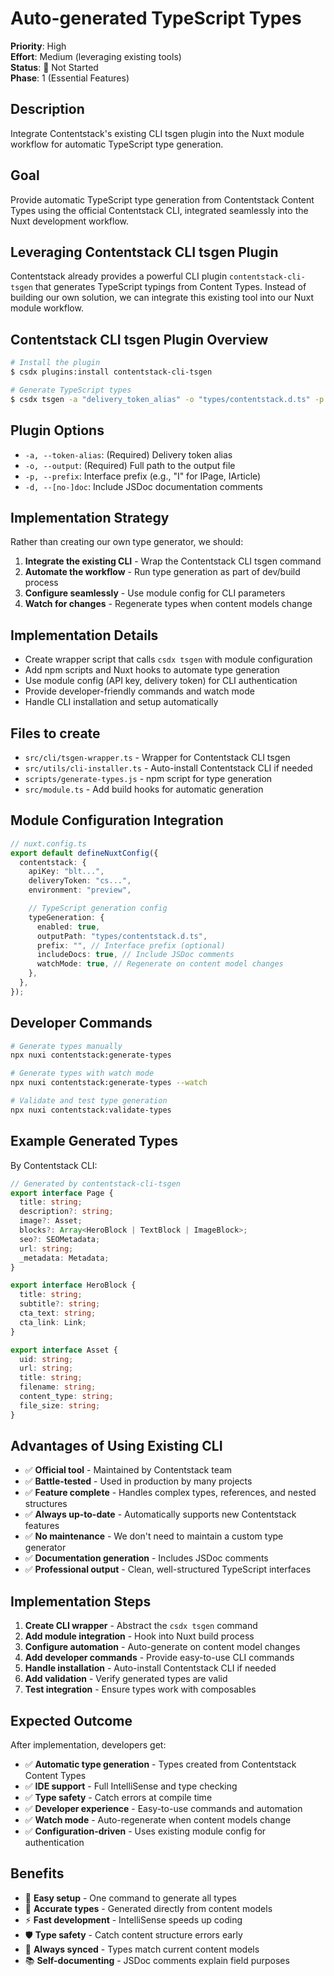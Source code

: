 # Auto-generated TypeScript Types

**Priority**: High  
**Effort**: Medium (leveraging existing tools)  
**Status**: 🔴 Not Started  
**Phase**: 1 (Essential Features)

## Description

Integrate Contentstack's existing CLI tsgen plugin into the Nuxt module workflow for automatic TypeScript type generation.

## Goal

Provide automatic TypeScript type generation from Contentstack Content Types using the official Contentstack CLI, integrated seamlessly into the Nuxt development workflow.

## Leveraging Contentstack CLI tsgen Plugin

Contentstack already provides a powerful CLI plugin `contentstack-cli-tsgen` that generates TypeScript typings from Content Types. Instead of building our own solution, we can integrate this existing tool into our Nuxt module workflow.

## Contentstack CLI tsgen Plugin Overview

```bash
# Install the plugin
$ csdx plugins:install contentstack-cli-tsgen

# Generate TypeScript types
$ csdx tsgen -a "delivery_token_alias" -o "types/contentstack.d.ts" -p "I" -d
```

## Plugin Options

- `-a, --token-alias`: (Required) Delivery token alias
- `-o, --output`: (Required) Full path to the output file
- `-p, --prefix`: Interface prefix (e.g., "I" for IPage, IArticle)
- `-d, --[no-]doc`: Include JSDoc documentation comments

## Implementation Strategy

Rather than creating our own type generator, we should:

1. **Integrate the existing CLI** - Wrap the Contentstack CLI tsgen command
2. **Automate the workflow** - Run type generation as part of dev/build process
3. **Configure seamlessly** - Use module config for CLI parameters
4. **Watch for changes** - Regenerate types when content models change

## Implementation Details

- Create wrapper script that calls `csdx tsgen` with module configuration
- Add npm scripts and Nuxt hooks to automate type generation
- Use module config (API key, delivery token) for CLI authentication
- Provide developer-friendly commands and watch mode
- Handle CLI installation and setup automatically

## Files to create

- `src/cli/tsgen-wrapper.ts` - Wrapper for Contentstack CLI tsgen
- `src/utils/cli-installer.ts` - Auto-install Contentstack CLI if needed
- `scripts/generate-types.js` - npm script for type generation
- `src/module.ts` - Add build hooks for automatic generation

## Module Configuration Integration

```typescript
// nuxt.config.ts
export default defineNuxtConfig({
  contentstack: {
    apiKey: "blt...",
    deliveryToken: "cs...",
    environment: "preview",

    // TypeScript generation config
    typeGeneration: {
      enabled: true,
      outputPath: "types/contentstack.d.ts",
      prefix: "", // Interface prefix (optional)
      includeDocs: true, // Include JSDoc comments
      watchMode: true, // Regenerate on content model changes
    },
  },
});
```

## Developer Commands

```bash
# Generate types manually
npx nuxi contentstack:generate-types

# Generate types with watch mode
npx nuxi contentstack:generate-types --watch

# Validate and test type generation
npx nuxi contentstack:validate-types
```

## Example Generated Types

By Contentstack CLI:

```typescript
// Generated by contentstack-cli-tsgen
export interface Page {
  title: string;
  description?: string;
  image?: Asset;
  blocks?: Array<HeroBlock | TextBlock | ImageBlock>;
  seo?: SEOMetadata;
  url: string;
  _metadata: Metadata;
}

export interface HeroBlock {
  title: string;
  subtitle?: string;
  cta_text: string;
  cta_link: Link;
}

export interface Asset {
  uid: string;
  url: string;
  title: string;
  filename: string;
  content_type: string;
  file_size: string;
}
```

## Advantages of Using Existing CLI

- ✅ **Official tool** - Maintained by Contentstack team
- ✅ **Battle-tested** - Used in production by many projects
- ✅ **Feature complete** - Handles complex types, references, and nested structures
- ✅ **Always up-to-date** - Automatically supports new Contentstack features
- ✅ **No maintenance** - We don't need to maintain a custom type generator
- ✅ **Documentation generation** - Includes JSDoc comments
- ✅ **Professional output** - Clean, well-structured TypeScript interfaces

## Implementation Steps

1. **Create CLI wrapper** - Abstract the `csdx tsgen` command
2. **Add module integration** - Hook into Nuxt build process
3. **Configure automation** - Auto-generate on content model changes
4. **Add developer commands** - Provide easy-to-use CLI commands
5. **Handle installation** - Auto-install Contentstack CLI if needed
6. **Add validation** - Verify generated types are valid
7. **Test integration** - Ensure types work with composables

## Expected Outcome

After implementation, developers get:

- ✅ **Automatic type generation** - Types created from Contentstack Content Types
- ✅ **IDE support** - Full IntelliSense and type checking
- ✅ **Type safety** - Catch errors at compile time
- ✅ **Developer experience** - Easy-to-use commands and automation
- ✅ **Watch mode** - Auto-regenerate when content models change
- ✅ **Configuration-driven** - Uses existing module config for authentication

## Benefits

- 🔧 **Easy setup** - One command to generate all types
- 🎯 **Accurate types** - Generated directly from content models
- ⚡ **Fast development** - IntelliSense speeds up coding
- 🛡️ **Type safety** - Catch content structure errors early
- 🔄 **Always synced** - Types match current content models
- 📚 **Self-documenting** - JSDoc comments explain field purposes
